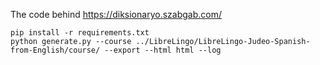 The code behind https://diksionaryo.szabgab.com/



```
pip install -r requirements.txt
python generate.py --course ../LibreLingo/LibreLingo-Judeo-Spanish-from-English/course/ --export --html html --log
```
